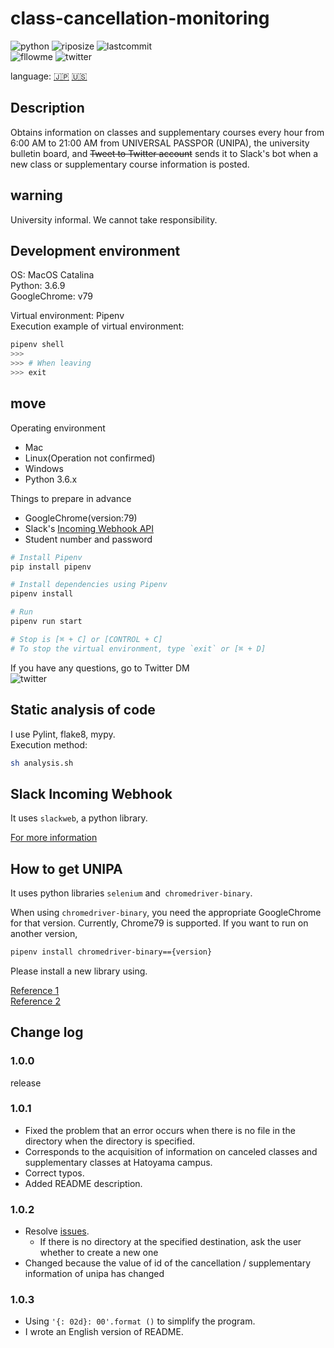 # class-cancellation-monitoring

![python](https://img.shields.io/github/pipenv/locked/python-version/yuto51942/class-cancellation-monitoring)
![riposize](https://img.shields.io/github/repo-size/yuto51942/class-cancellation-monitoring)
![lastcommit](https://img.shields.io/github/last-commit/yuto51942/class-cancellation-monitoring)\
![fllowme](https://img.shields.io/github/followers/yuto51942?label=FollowMe&style=social)
![twitter](https://img.shields.io/twitter/follow/cateiru?style=social)

language: [🇯🇵](../README.md)   [🇺🇸](README_en.md)

## Description

Obtains information on classes and supplementary courses every hour from 6:00 AM to 21:00 AM from UNIVERSAL PASSPOR (UNIPA), the university bulletin board, and ~~Tweet to Twitter account~~ sends it to Slack's bot when a new class or supplementary course information is posted.

## warning

University informal. We cannot take responsibility.

## Development environment

OS: MacOS Catalina\
Python: 3.6.9\
GoogleChrome: v79

Virtual environment: Pipenv\
Execution example of virtual environment:

```sh
pipenv shell
>>>
>>> # When leaving
>>> exit
```

## move

Operating environment

* Mac
* Linux(Operation not confirmed)
* Windows
* Python 3.6.x

Things to prepare in advance

* GoogleChrome(version:79)
* Slack's [Incoming Webhook API](#Slack-Incoming-Webhook)
* Student number and password

```sh
# Install Pipenv
pip install pipenv

# Install dependencies using Pipenv
pipenv install

# Run
pipenv run start

# Stop is [⌘ + C] or [CONTROL + C]
# To stop the virtual environment, type `exit` or [⌘ + D]
```

If you have any questions, go to Twitter DM\
![twitter](https://img.shields.io/twitter/follow/cateiru?style=social)

## Static analysis of code

I use Pylint, flake8, mypy.\
Execution method:

```sh
sh analysis.sh
```

## Slack Incoming Webhook

It uses `slackweb`, a python library.

[For more information](https://qiita.com/shtnkgm/items/4f0e4dcbb9eb52fdf316)

## How to get UNIPA

It uses python libraries `selenium` and` chromedriver-binary`.

When using `chromedriver-binary`, you need the appropriate GoogleChrome for that version.
Currently, Chrome79 is supported. If you want to run on another version,

```sh
pipenv install chromedriver-binary=={version}
```

Please install a new library using.

[Reference 1](https://qiita.com/syunyo/items/09cc636344212112a6fc)\
[Reference 2](https://qiita.com/meznat/items/b9eee3c2700731855f10)

## Change log

### 1.0.0

release

### 1.0.1

* Fixed the problem that an error occurs when there is no file in the directory when the directory is specified.
* Corresponds to the acquisition of information on canceled classes and supplementary classes at Hatoyama campus.
* Correct typos.
* Added README description.

### 1.0.2

* Resolve [issues](https://github.com/yuto51942/class-cancellation-monitoring/issues/2#issue-542261473).
  * If there is no directory at the specified destination, ask the user whether to create a new one
* Changed because the value of id of the cancellation / supplementary information of unipa has changed

### 1.0.3

* Using `'{: 02d}: 00'.format ()` to simplify the program.
* I wrote an English version of README.
